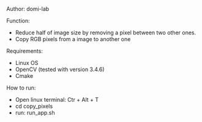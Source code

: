 
Author: domi-lab

Function:
- Reduce half of image size by removing a pixel between two other ones.
- Copy RGB pixels from a image to another one

Requirements:
- Linux OS
- OpenCV (tested with version 3.4.6)
- Cmake

How to run:
- Open linux terminal: Ctr + Alt + T 
- cd copy_pixels
- run: run_app.sh


